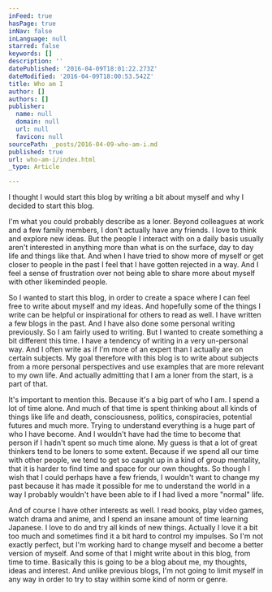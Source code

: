 ```yaml
---
inFeed: true
hasPage: true
inNav: false
inLanguage: null
starred: false
keywords: []
description: ''
datePublished: '2016-04-09T18:01:22.273Z'
dateModified: '2016-04-09T18:00:53.542Z'
title: Who am I
author: []
authors: []
publisher:
  name: null
  domain: null
  url: null
  favicon: null
sourcePath: _posts/2016-04-09-who-am-i.md
published: true
url: who-am-i/index.html
_type: Article

---
```

I thought I would start this blog by writing a bit about
myself and why I decided to start this blog. 

I'm what you could probably describe as a loner. Beyond
colleagues at work and a few family members, I don't actually have any friends.
I love to think and explore new ideas. But the people I interact with on a
daily basis usually aren't interested in anything more than what is on the
surface, day to day life and things like that. And when I have tried to show
more of myself or get closer to people in the past I feel that I have gotten
rejected in a way. And I feel a sense of frustration over not being able to
share more about myself with other likeminded people. 

So I wanted to start this blog, in order to create a space
where I can feel free to write about myself and my ideas. And hopefully some of
the things I write can be helpful or inspirational for others to read as well. I
have written a few blogs in the past. And I have also done some personal
writing previously. So I am fairly used to writing. But I wanted to create
something a bit different this time. I have a tendency of writing in a very
un-personal way. And I often write as if I'm more of an expert than I actually are
on certain subjects. My goal therefore with this blog is to write about
subjects from a more personal perspectives and use examples that are more
relevant to my own life. And actually admitting that I am a loner from the
start, is a part of that.

It's important to mention this. Because it's a big part of
who I am. I spend a lot of time alone. And much of that time is spent thinking
about all kinds of things like life and death, consciousness, politics,
conspiracies, potential futures and much more. Trying to understand everything
is a huge part of who I have become. And I wouldn't have had the time to become
that person if I hadn't spent so much time alone. My guess is that a lot of
great thinkers tend to be loners to some extent. Because if we spend all our
time with other people, we tend to get so caught up in a kind of group
mentality, that it is harder to find time and space for our own thoughts. So
though I wish that I could perhaps have a few friends, I wouldn't want to
change my past because it has made it possible for me to understand the world
in a way I probably wouldn't have been able to if I had lived a more "normal"
life.

And of course I have other interests as well. I
read books, play video games, watch drama and anime, and I spend an insane amount
of time learning Japanese. I love to do and try all kinds of new things.
Actually I love it a bit too much and sometimes find it a bit hard to control
my impulses. So I'm not exactly perfect, but I'm working hard to change myself
and become a better version of myself. And some of that I might write about in
this blog, from time to time. Basically this is going to be a blog about me, my
thoughts, ideas and interest. And unlike previous blogs, I'm not going to limit
myself in any way in order to try to stay within some kind of norm or genre.